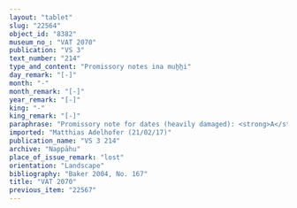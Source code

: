 ```yaml
---
layout: "tablet"
slug: "22564"
object_id: "8382"
museum_no_: "VAT 2070"
publication: "VS 3"
text_number: "214"
type_and_content: "Promissory notes ina muẖẖi"
day_remark: "[-]"
month: "-"
month_remark: "[-]"
year_remark: "[-]"
king: "-"
king_remark: "[-]"
paraphrase: "Promissory note for dates (heavily damaged): <strong>A</strong> owes [x amount of dates]. He is to pay it [in Arahsamnu (VIII)] in the storehouse (<em>haṣāru</em>) in the <em>ma&scaron;īhu</em>-measure of 1 PI, together with 10 palm-leaf baskets (<em>tuhallu</em>), 10 date baskets (<em>gip&ucirc;</em>), [...], 10 loads of palm-frond ribs (<em>huṣābu</em>). This excludes 1;3.2 kor of dates of the 6<sup>th</sup> year and 0;2.3 kor of dates. The latter dates are in not further specifiable connection with <strong>B</strong>. The last legible clause speaks about confirming something of the 5<sup>th</sup> year in a promissory note (<em>uˀiltu</em>). [remainder of tablet lost].<br /> &nbsp;<br /> <strong>A</strong>&nbsp;= [...]/[...]//Egibi; <strong>B</strong>&nbsp;= Bēl-&scaron;umu-uṣur<br /> &nbsp;"
imported: "Matthias Adelhofer (21/02/17)"
publication_name: "VS 3 214"
archive: "Nappāhu"
place_of_issue_remark: "lost"
orientation: "Landscape"
bibliography: "Baker 2004, No. 167"
title: "VAT 2070"
previous_item: "22567"
---
```

